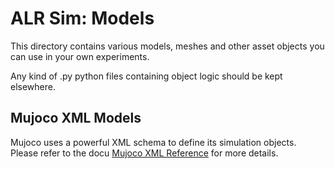 # ALR Sim: Models

This directory contains various models, meshes and other asset objects you can use in your own experiments.

Any kind of .py python files containing object logic should be kept elsewhere.

## Mujoco XML Models
Mujoco uses a powerful XML schema to define its simulation objects. Please refer to the docu 
[Mujoco XML Reference](http://www.mujoco.org/book/XMLreference.html) for more details. 
